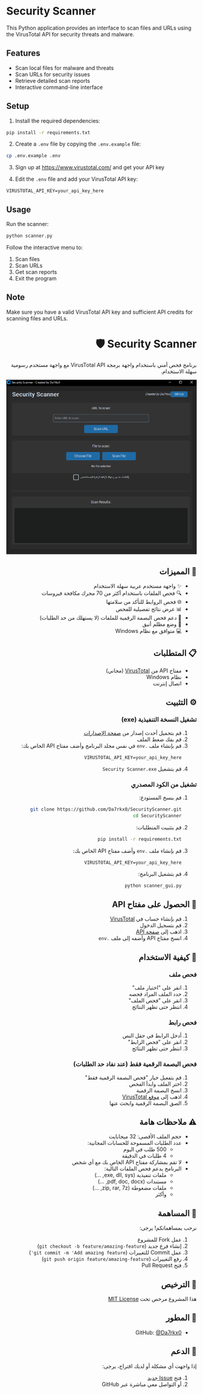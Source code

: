 # Security Scanner 

This Python application provides an interface to scan files and URLs using the VirusTotal API for security threats and malware.

## Features

- Scan local files for malware and threats
- Scan URLs for security issues
- Retrieve detailed scan reports
- Interactive command-line interface

## Setup

1. Install the required dependencies:
```bash
pip install -r requirements.txt
```

2. Create a `.env` file by copying the `.env.example` file:
```bash
cp .env.example .env
```

3. Sign up at https://www.virustotal.com/ and get your API key

4. Edit the `.env` file and add your VirusTotal API key:
```
VIRUSTOTAL_API_KEY=your_api_key_here
```

## Usage

Run the scanner:
```bash
python scanner.py
```

Follow the interactive menu to:
1. Scan files
2. Scan URLs
3. Get scan reports
4. Exit the program

## Note

Make sure you have a valid VirusTotal API key and sufficient API credits for scanning files and URLs.

<div dir="rtl">

# Security Scanner 🛡️

برنامج فحص أمني باستخدام واجهة برمجة VirusTotal API مع واجهة مستخدم رسومية سهلة الاستخدام.

![Security Scanner Screenshot](screenshot.png)

## 🌟 المميزات

- ✨ واجهة مستخدم عربية سهلة الاستخدام
- 🔍 فحص الملفات باستخدام أكثر من 70 محرك مكافحة فيروسات
- 🌐 فحص الروابط للتأكد من سلامتها
- 📊 عرض نتائج تفصيلية للفحص
- 🔄 دعم فحص البصمة الرقمية للملفات (لا يستهلك من حد الطلبات)
- 🌙 وضع مظلم أنيق
- 💻 متوافق مع نظام Windows

## 📋 المتطلبات

- مفتاح API من [VirusTotal](https://www.virustotal.com) (مجاني)
- نظام Windows
- اتصال إنترنت

## ⚙️ التثبيت

### تشغيل النسخة التنفيذية (exe)

1. قم بتحميل أحدث إصدار من [صفحة الإصدارات](https://github.com/Da7rkx0/SecurityScanner/releases)
2. قم بفك ضغط الملف
3. قم بإنشاء ملف `.env` في نفس مجلد البرنامج وأضف مفتاح API الخاص بك:
   ```
   VIRUSTOTAL_API_KEY=your_api_key_here
   ```
4. قم بتشغيل `Security Scanner.exe`

### تشغيل من الكود المصدري

1. قم بنسخ المستودع:
   ```bash
   git clone https://github.com/Da7rkx0/SecurityScanner.git
   cd SecurityScanner
   ```

2. قم بتثبيت المتطلبات:
   ```bash
   pip install -r requirements.txt
   ```

3. قم بإنشاء ملف `.env` وأضف مفتاح API الخاص بك:
   ```
   VIRUSTOTAL_API_KEY=your_api_key_here
   ```

4. قم بتشغيل البرنامج:
   ```bash
   python scanner_gui.py
   ```

## 🔑 الحصول على مفتاح API

1. قم بإنشاء حساب في [VirusTotal](https://www.virustotal.com)
2. قم بتسجيل الدخول
3. اذهب إلى [صفحة API](https://www.virustotal.com/gui/user/[your_username]/apikey)
4. انسخ مفتاح API وأضفه إلى ملف `.env`

## 📝 كيفية الاستخدام

### فحص ملف
1. انقر على "اختيار ملف"
2. حدد الملف المراد فحصه
3. انقر على "فحص الملف"
4. انتظر حتى تظهر النتائج

### فحص رابط
1. أدخل الرابط في حقل النص
2. انقر على "فحص الرابط"
3. انتظر حتى تظهر النتائج

### فحص البصمة الرقمية فقط (عند نفاد حد الطلبات)
1. قم بتفعيل خيار "فحص البصمة الرقمية فقط"
2. اختر الملف وابدأ الفحص
3. انسخ البصمة الرقمية
4. اذهب إلى [موقع VirusTotal](https://www.virustotal.com/gui/home/search)
5. الصق البصمة الرقمية وابحث عنها

## ⚠️ ملاحظات هامة

- حجم الملف الأقصى: 32 ميجابايت
- عدد الطلبات المسموحة للحسابات المجانية:
  - 500 طلب في اليوم
  - 4 طلبات في الدقيقة
- لا تقم بمشاركة مفتاح API الخاص بك مع أي شخص
- البرنامج يدعم فحص الملفات التالية:
  - ملفات تنفيذية (exe, dll, sys, ...)
  - مستندات (pdf, doc, docx, ...)
  - ملفات مضغوطة (zip, rar, 7z, ...)
  - وأكثر

## 🤝 المساهمة

نرحب بمساهماتكم! يرجى:
1. عمل Fork للمشروع
2. إنشاء فرع جديد (`git checkout -b feature/amazing-feature`)
3. عمل Commit للتغييرات (`git commit -m 'Add amazing feature'`)
4. رفع التغييرات (`git push origin feature/amazing-feature`)
5. فتح Pull Request

## 📄 الترخيص

هذا المشروع مرخص تحت [MIT License](LICENSE)

## 👤 المطور

- GitHub: [@Da7rkx0](https://github.com/Da7rkx0)

## 📧 الدعم

إذا واجهت أي مشكلة أو لديك اقتراح، يرجى:
1. فتح [Issue جديد](https://github.com/Da7rkx0/SecurityScanner/issues)
2. أو التواصل معي مباشرة عبر GitHub

</div>
